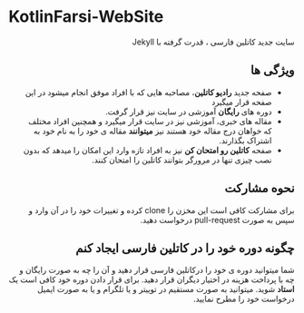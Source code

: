 # KotlinFarsi-WebSite
<div dir="rtl" markdown="1">
سایت جدید کاتلین فارسی ، قدرت گرفته با Jekyll



## ویژگی ها

- صفحه جدید **رادیو کاتلین**، مصاحبه هایی که با افراد موفق انجام میشود در این صفحه قرار میگیرد
- دوره های **رایگان** آموزشی در سایت نیز قرار گرفت.
- مقاله های خبری، آموزشی نیز در سایت قرار میگیرد و همچنین افراد مختلف که خواهان درج مقاله خود هستند نیز **میتوانند** مقاله ی خود را به نام خود به اشتراک بگذارند.
- صفحه **کاتلین رو امتحان کن** نیز به افراد تازه وارد این امکان را میدهد که بدون نصب چیزی تنها در مرورگر بتوانند کاتلین را امتحان کنند.



## نحوه مشارکت

برای مشارکت کافی است این مخزن را clone کرده و تغییرات خود را در آن وارد و سپس به صورت pull-request درخواست دهید.



## چگونه دوره خود را در کاتلین فارسی ایجاد کنم

شما میتوانید دوره ی خود را درکاتلین فارسی قرار دهید و آن را چه به صورت رایگان و چه با پرداخت هزینه در اختیار دیگران قرار دهید. برای قرار دادن دوره خود کافی است یک **استاد** شوید. میتوانید به صورت مستقیم در توییتر و یا تلگرام و یا به صورت ایمیل درخواست خود را مطرح نمایید.

</div>
